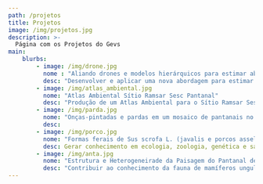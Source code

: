 ```yaml
---
path: /projetos
title: Projetos
image: /img/projetos.jpg
description: >-
  Página com os Projetos do Gevs
main:
    blurbs:
        - image: /img/drone.jpg
          nome : "Aliando drones e modelos hierárquicos para estimar abundância de animais silvestres"
          desc: "Desenvolver e aplicar uma nova abordagem para estimar abundância de animais silvestres através de amostragem com drones. O desenvolvimento da abordagem envolve aplicar um desenho amostral, testar um método de processamento semiautomático das imagens e utilizar modelos hierárquicos para investigar a dinâmica espaço-temporal na abundância, levando em conta a detecção imperfeita. Pretende-se aplicar essa abordagem para estudar as relações espécie-ambiente de cervídeos de áreas abertas no Pantanal, no Pampa e nas savanas amazônicas."
        - image: /img/atlas_ambiental.jpg
          nome: "Atlas Ambiental Sítio Ramsar Sesc Pantanal"
          desc: "Produção de um Atlas Ambiental para o Sítio Ramsar Sesc Pantanal. Desta forma, visa a construção de base de dados espaciais para a gestão e promoção de territórios saudáveis e sustentáveis."
        - image: /img/parda.jpg
          nome: "Onças-pintadas e pardas em um mosaico de pantanais no Mato Grosso: perspectivas a partir da RPPN Sesc pantanal e adjacências (Barão de Melgaço e Poconé, MT)"
          desc: 
        - image: /img/porco.jpg
          nome: "Formas ferais de Sus scrofa L. (javalis e porcos asselvajados) como elemento nativo e exótico invasor: ecologia, caracterização sanitária, morfológica e genética no contexto brasileiro e ibérico"
          desc: Gerar conhecimento em ecologia, zoologia, genética e saúde para o manejo e controle das formas ferais de Sus scrofa, tanto em ecossistemas onde representa um elemento nativo da biodiversidade local (Península Ibérica) quanto em ecossistemas onde é uma espécie exótica invasora (Brasil).
        - image: /img/anta.jpg
          nome: "Estrutura e Heterogeneirade da Paisagem do Pantanal de Barão de Melgaço, MT: efeitos sobre a riqueza e densidade de mamíferos ungulados"
          desc: "Contribuir ao conhecimento da fauna de mamíferos ungulados e suas relações com a paisagem da região do Pantanal de Barão do Melgaço, Mato Grosso. Como cenário para a compreensão das relações das espécies com o mosaico da paisagem."
---
```

